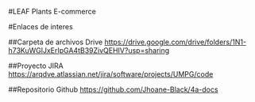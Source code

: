 #LEAF
Plants E-commerce

#Enlaces de interes

##Carpeta de archivos Drive
https://drive.google.com/drive/folders/1N1-h73KuWGlJxErIpGA4tB39ZivQEHIV?usp=sharing 

##Proyecto JIRA
https://arqdve.atlassian.net/jira/software/projects/UMPG/code

##Repositorio Github
https://github.com/Jhoane-Black/4a-docs

